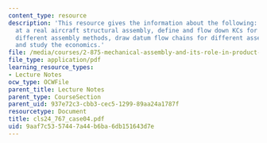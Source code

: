 ```yaml
---
content_type: resource
description: 'This resource gives the information about the following: look in detail
  at a real aircraft structural assembly, define and flow down KCs for 767, compare
  different assembly methods, draw datum flow chains for different assembly methods,
  and study the economics.'
file: /media/courses/2-875-mechanical-assembly-and-its-role-in-product-development-fall-2004/9aaf7c5357447a44b6ba6db151643d7e_cls24_767_case04.pdf
file_type: application/pdf
learning_resource_types:
- Lecture Notes
ocw_type: OCWFile
parent_title: Lecture Notes
parent_type: CourseSection
parent_uid: 937e72c3-cbb3-cec5-1299-89aa24a1787f
resourcetype: Document
title: cls24_767_case04.pdf
uid: 9aaf7c53-5744-7a44-b6ba-6db151643d7e
---
```

